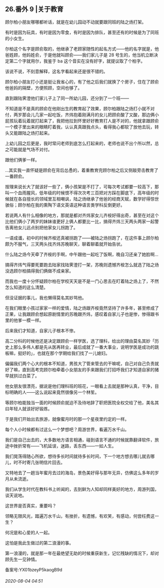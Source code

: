 ## 26.番外 9 |关于教育
顾尔柏小朋友哪哪都听话，就是在幼儿园动不动就要跟同班的陆之炀打架。


有时是因为玩具，有时是因为零食，有时是因为排队，甚至还有的时候是为了同班的小女生。


尔柏这个名字是顾俞取的，他继承了老顾家随性的起名方式——他的名字就是，他爸姓顾，他妈姓俞，于是他就叫顾俞——我们家儿子是 28 号生的，他当机立断决定第二个字就用尔，我鉴于 ba 这个音实在没有好字，就提议取了个柏字。


该说不说，不刻意解释，这名字看起来还是很不错的。


顾尔柏小朋友打小还是挺让我省心的，有了他之后我们就换了个房子，住在了顾俞他爸妈的隔壁，方便照顾，空间也够了。


直到跟陆霁澄他们家儿子上了同一所幼儿园，还分到了一个班——


不知道是不是真的顾俞在他刚出生的教育起了效果，顾尔柏跟陆之炀打小就不对付，两岁那会儿几家一起吃饭，齐炜抱着刚满月的女儿把顾俞酸了又酸，那边俩小屁孩玩着玩着就打起来了，我把他拉到怀里好好教育打人是不对的，他就拿跟顾俞一个模子里出来的眼睛盯着我，认认真真跟我点头，看得我心都软了放他去玩，转头又能跟陆之炀打起来。


上幼儿园之后更是，我时常问老师到底怎么打起来的，老师也说不出个所以然，总之可能就是气场不对付。


跟他们俩爹一样。


…其实我一直怀疑是顾俞在背后怂恿的，着重教育完顾尔柏之后又侧敲旁击教育了一番顾俞。


按理来说长大了就该好一些了，俩小孩架是不打了，可每次考试都要一较高下，那叫一个血雨腥风，低年级的时候恨不得次次考三百把对方踩在脚底下，高年级的时候就在各自擅长的领域里互相嘲讽，陆之炀继承了他爸的经商天赋，数学好得惊世骇俗；顾尔柏在我的熏陶下语文英语这种语言类学科反倒更好。


若说两人有什么相像的地方，那就是都对齐炜家女儿齐桉好得出奇，甚至在对这个比他们俩小了两岁的妹妹谁更好上俩人都要比一比，搞得齐炜三天两头两家一起警告离他女儿远点别把他家女儿拐跑了。


一语成谶，初中的时候齐桉还真被拐跑了——被陆之炀拐跑了，在这件事上顾尔柏颇为不服气，三天两头找齐炜苏晚聊天，聊着聊着就开始告状。


什么陆之炀今天牵了齐桉的手啊，中午跟他一起吃了饭啊，晚自习还亲了她脸啊…


搞得齐炜气得要死要跑去陆家找陆霁澄打一架，苏晚则遗憾齐桉怎么就选了陆之炀没选顾尔柏搞得我们俩做不成亲家。


而我也一度十分怀疑顾尔柏在学校天天是不是一门心思去在盯着陆之炀上了，不然怎么知道的这么清楚。


但没证据的事儿，我也懒得莫名其妙骂他。


在我们眼里小孩过家家一样的爱情，陆之炀跟齐桉竟然坚持了许多年，甚至修成了正果，让我跟顾俞想起原剧情里的苏晚跟齐炜，感叹着自家儿子也是惨，惨得跟书里的他爹一模一样。


后来我们才知道，自家儿子根本不惨。


高二分科的时候他还是决定跟顾俞一样学医，选了理科，给出的理由莫名其妙「历史上那么多伟人都是先从医再转业，最后成就了一番大事业，说明学医是成功的跳板嘛，挺好的」，也就在那个学期给我们找了一儿媳妇。


偏偏我们两个心大的根本不知道，男孩大了管来管去的干嘛呢，自己对自己负责就好了嘛，直到高考完顾尔柏牵着小女朋友的手来跟我们打招呼我们才知道自家的猪早就拱过白菜了。


他女朋友很漂亮，据说是他们理科班的班花，一眼看上去就是那种认真，干净，目标明确的人——这么说起来竟然很像另一个林笙。


等顾尔柏能独当一面的时候顾俞就迫不及待地辞了职把医院全权交给了他，美名其曰年轻人就该好好锻炼。


于是我们开始出去旅游，就像蜜月时的那一个星夜里约定的一样。


每个人小时候都有过这么一个梦想吧？周游世界，看遍万水千山。


我们是自己出去的，大多数地方语言相通，碰到语言不通的时候就靠翻译软件，旅途中挫折常有——飞机延误，迷路，丢东西——一如人生。


我们晃荡得随心所欲，想待多长时间就待多长时间，下一个地方想去哪儿就去哪儿，时不时寄几张明信片回去。


又特地去了一趟当年蜜月去过的海岛，景色美好得与那年无异，仿佛这么多年的岁月从未流逝。


我们从学生时代在教科书上听闻的，去到鲜为人知却同样美好的地方，周游列国，谈天说地。


这世界是否真实，重要吗？


领略无限风光，踏遍万水千山，有挫折，有遗憾，有欢笑，有感动，何尝枉费这一生？


何况是和心爱的人一起。


这怕是我此生做过的第二浪漫的事。


第一浪漫的，就是那一年在最绝望无助的时候重获新生，记忆残缺的情况下，却对顾先生一见钟情。


备案号:YX01bzeyP5kaogB9d


###### 2020-08-04 04:51
